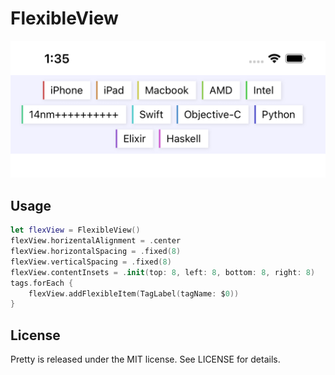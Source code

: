 # FlexibleView



![demo](./Images/demo.png)

## Usage

```swift
let flexView = FlexibleView()
flexView.horizentalAlignment = .center
flexView.horizontalSpacing = .fixed(8)
flexView.verticalSpacing = .fixed(8)
flexView.contentInsets = .init(top: 8, left: 8, bottom: 8, right: 8)
tags.forEach {
	flexView.addFlexibleItem(TagLabel(tagName: $0))
}
```



## License

Pretty is released under the MIT license. See LICENSE for details.